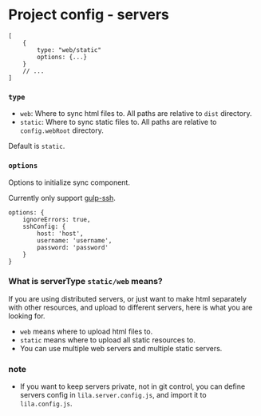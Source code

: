 # Project config - servers

```
[
    {
        type: "web/static"
        options: {...}
    }
    // ...
]
```

### `type`

* `web`: Where to sync html files to. All paths are relative to `dist` directory.
* `static`: Where to sync static files to. All paths are relative to `config.webRoot` directory.

Default is `static`.

### `options`

Options to initialize sync component.

Currently only support [gulp-ssh](https://github.com/teambition/gulp-ssh).

```
options: {
    ignoreErrors: true,
    sshConfig: {
        host: 'host',
        username: 'username',
        password: 'password'
    }
}
```

### What is serverType `static/web` means?

If you are using distributed servers, or just want to make html separately with other resources, and upload to different servers, here is what you are looking for.

* `web` means where to upload html files to. 
* `static` means where to upload all static resources to. 
* You can use multiple web servers and multiple static servers.

### note

* If you want to keep servers private, not in git control, you can define servers config in `lila.server.config.js`, and import it to `lila.config.js`.
